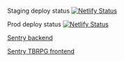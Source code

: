 
Staging deploy status
[![Netlify Status](https://api.netlify.com/api/v1/badges/25734112-d205-4789-ad2f-bfcdf8d65252/deploy-status)](https://app.netlify.com/sites/offirmo-monorepo/deploys)

Prod deploy status
[![Netlify Status](https://api.netlify.com/api/v1/badges/b2bbd92c-ab3d-43c5-ba8f-44bb0dbcd8cb/deploy-status)](https://app.netlify.com/sites/online-adventures/deploys)

[Sentry backend](https://sentry.io/organizations/offirmo/issues/?project=1772719)

[Sentry TBRPG frontend](https://sentry.io/organizations/offirmo/issues/?project=1235383)
